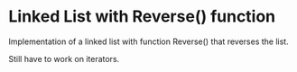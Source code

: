 Linked List with Reverse() function
======

Implementation of a linked list with function Reverse() that reverses the list.

Still have to work on iterators.
